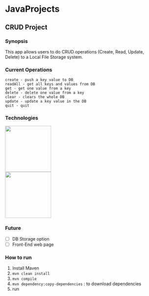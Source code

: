 # JavaProjects

## CRUD Project
### Synopsis
This app allows users to do CRUD operations (Create, Read, Update, Delete) to a Local File Storage system.

### Current Operations
```
create - push a key value to DB
readAll - get all keys and values from DB
get - get one value from a key
delete - delete one value from a key
clear - clears the whole DB
update - update a key value in the DB
quit - quit
```

### Technologies
<img src="https://github.com/chriswill88/JavaProjects/assets/46333279/352ec8f7-ed1d-4bfa-a8ac-7b9a599d8a04"  width="150" >\
<img src="https://github.com/chriswill88/JavaProjects/assets/46333279/3d93dc00-5c96-4575-993f-4d2580044728"  width="150" >


### Future
- [ ] DB Storage option
- [ ] Front-End web page

### How to run
1. Install Maven
2. `mvn clean install`
3. `mvn compile`
4. `mvn dependency:copy-dependencies` : to download dependencies
5. run
